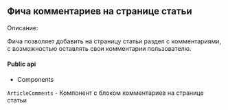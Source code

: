 ## Фича комментариев на странице статьи

Описание:

Фича позволяет добавить на страницу статьи раздел с комментариями, с возможностью оставлять свои комментарии пользователю.

#### Public api

- Components

`ArticleComments` - Компонент с блоком комментариев на странице статьи